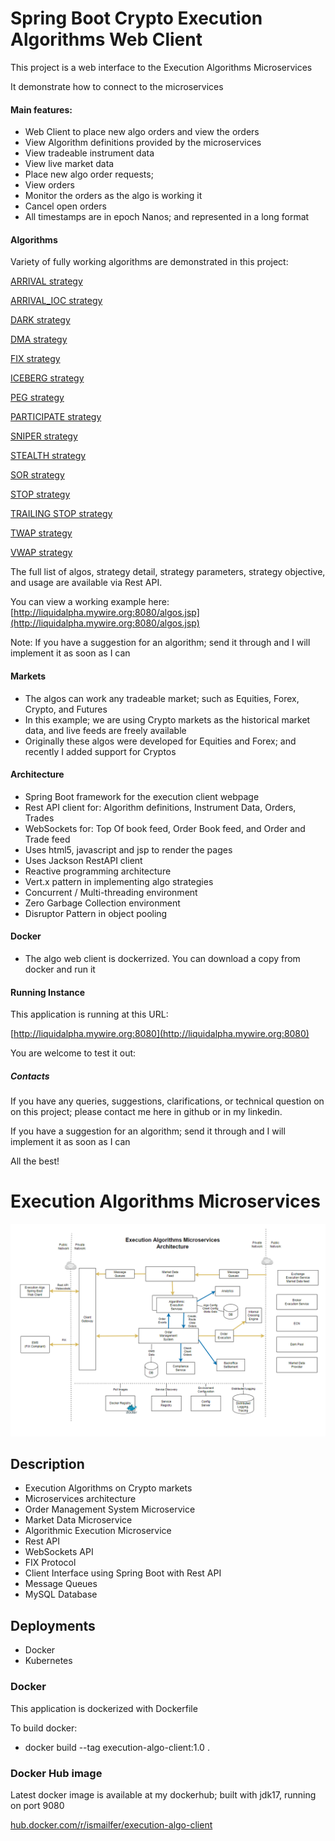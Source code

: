 # Spring Boot Crypto Execution Algorithms Web Client
This project is a web interface to the Execution Algorithms Microservices

It demonstrate how to connect to the microservices


#### Main features:
- Web Client to place new algo orders and view the orders
- View Algorithm definitions provided by the microservices
- View tradeable instrument data
- View live market data
- Place new algo order requests;
- View orders
- Monitor the orders as the algo is working it
- Cancel open orders
- All timestamps are in epoch Nanos; and represented in a long format

#### Algorithms
Variety of fully working algorithms are demonstrated in this project:

[ARRIVAL strategy](docs/ARRIVAL-strategy.md)

[ARRIVAL_IOC strategy](docs/ARRIVAL_IOC-strategy.md)

[DARK strategy](docs/DARK-strategy.md)

[DMA strategy](docs/DMA-strategy.md)

[FIX strategy](docs/FIX-strategy.md)

[ICEBERG strategy](docs/ICEBERG-strategy.md)

[PEG strategy](docs/PEG-strategy.md)

[PARTICIPATE strategy](docs/PARTICIPATE-strategy.md)

[SNIPER strategy](docs/SNIPER-strategy.md)

[STEALTH strategy](docs/STEALTH-strategy.md)

[SOR strategy](docs/SOR-strategy.md)

[STOP strategy](docs/STOP-strategy.md)

[TRAILING STOP strategy](docs/TRAILING_STOP-strategy.md)

[TWAP strategy](docs/TWAP-strategy.md) 

[VWAP strategy](docs/VWAP-strategy.md)



The full list of algos, strategy detail, strategy parameters, strategy objective, and usage
are available via Rest API.

You can view a working example here:
[http://liquidalpha.mywire.org:8080/algos.jsp](http://liquidalpha.mywire.org:8080/algos.jsp)

Note: If you have a suggestion for an algorithm; send it through and I will implement it as soon as I can

#### Markets
- The algos can work any tradeable market; such as Equities, Forex, Crypto, and Futures
- In this example; we are using Crypto markets as the historical market data, and live feeds are freely available
- Originally these algos were developed for Equities and Forex; and recently I added support for Cryptos

#### Architecture
- Spring Boot framework for the execution client webpage
- Rest API client for: Algorithm definitions, Instrument Data, Orders, Trades
- WebSockets for: Top Of book feed, Order Book feed, and Order and Trade feed
- Uses html5, javascript and jsp to render the pages
- Uses Jackson RestAPI client
- Reactive programming architecture
- Vert.x pattern in implementing algo strategies
- Concurrent / Multi-threading environment
- Zero Garbage Collection environment
- Disruptor Pattern in object pooling


#### Docker
- The algo web client is dockerrized. You can download a copy from docker and run it

#### Running Instance
This application is running at this URL:

[http://liquidalpha.mywire.org:8080](http://liquidalpha.mywire.org:8080)

You are welcome to test it out:


##### Contacts
If you have any queries, suggestions, clarifications, or technical question on on this project;
please contact me here in github or in my linkedin.

If you have a suggestion for an algorithm; send it through and I will implement it as soon as I can

All the best!




# Execution Algorithms Microservices

![plot](./docs/images/algo-architecture.png)



## Description
- Execution Algorithms on Crypto markets
- Microservices architecture
- Order Management System Microservice
- Market Data Microservice
- Algorithmic Execution Microservice
- Rest API
- WebSockets API
- FIX Protocol 
- Client Interface using Spring Boot with Rest API
- Message Queues
- MySQL Database

## Deployments
- Docker
- Kubernetes

### Docker
This application is dockerized with Dockerfile

To build docker:

- docker build --tag execution-algo-client:1.0 .

### Docker Hub image

Latest docker image is available at my dockerhub; built with jdk17, running on port 9080

[hub.docker.com/r/ismailfer/execution-algo-client](https://hub.docker.com/r/ismailfer/execution-algo-client)







